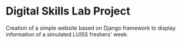 # Digital Skills Lab Project
Creation of a simple website based on Django framework to display information of a simulated LUISS freshers' week.
